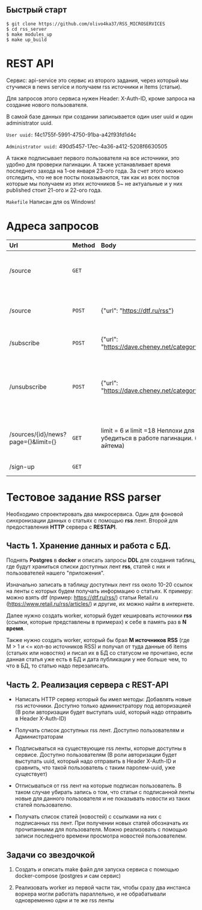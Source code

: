 ## Быстрый старт

    $ git clone https://github.com/olivo4ka37/RSS_MICROSERVICES
    $ cd rss_server
    $ make modules_up
    $ make up_build

# REST API
Сервис: api-service это сервис из второго задания, через который мы стучимся в news service и получаем rss источники и items (статьи). 

Для запросов этого сервиса нужен Header: X-Auth-ID, кроме запроса на создание нового пользователя.

В самой базе данных при создании записывается один user uuid и один administrator uuid.

`User uuid:` f4c1755f-5991-4750-91ba-a42f93fd1d4c

`Administrator uuid:` 490d5457-17ec-4a36-a412-5208f6630505

А также подписывает первого пользователя на все источники, это удобно для проверки пагинации. А также устанавливает время последнего захода на 1-ое января 23-ого года. За счет этого можно отследить, что не все посты показываются, так как из всех постов которые мы получаем из этих источников 5~ не актуальные и у них published стоит 21-ого и 22-ого года.

`Makefile` Написан для os Windows!

# Адреса запросов

| Url                                 | Method | Body                                                                                               | Description                                                                              |
|:------------------------------------|:-------|:---------------------------------------------------------------------------------------------------|:-----------------------------------------------------------------------------------------|
| /source                             | `GET`  |                                                                                                    | **Получить** список доступных rss каналов   (Любой uuid)                                 |
| /source                             | `POST` | {"url": "https://dtf.ru/rss"}                                                                      | **Добавить источник** (доступно только с uuid администратора)                            |
| /subscribe                          | `POST` | {"url": "https://dave.cheney.net/category/golang/feed"}                                            | **Подписаться** на канал  (только user uuid)                                             |
| /unsubscribe                        | `POST` | {"url": "https://dave.cheney.net/category/golang/feed"}                                            | **Получить** список статей с каналов на каторые подписан пользователь (только user uuid) |
| /sources/{id}/news?page={}&limit={} | `GET`  | limit = 6 и limit =18 Неплохи для того, чтобы убедиться в работе пагинации. (Всего в бд 24 айтема) | **Список новостей пользователя** (только user uuid)                                      |
| /sign-up                            | `GET`  |                                                                                                    | **Создать нового пользователя**                                                          |


# Тестовое задание RSS parser

Необходимо спроектировать два микросервиса. Один для фоновой синхронизации данных о статьях с помощью **rss** лент. Второй для предоставления **HTTP** сервера с **RESTAPI**.

## Часть 1. Хранение данных и работа с БД.

Поднять **Postgres** в **docker** и описать запросы **DDL** для создания таблиц, где будут храниться списки доступных лент **rss**, статей с них и пользователей нашего "приложения".

Изначально записать в таблицу доступных лент rss около 10-20 ссылок на ленты с которых будем получать информацию о статьях.
К примеру: можно взять dtf (пример: https://dtf.ru/rss/) статьи Retail.ru (https://www.retail.ru/rss/articles/) и другие, их можно найти в интернете.

Далее нужно создать worker, который будет кешировать источники **rss** (ссылки, которые представлены в примерах) к себе в память раз в **N время**.

Также нужно создать worker, который бы брал **M источников RSS** (где M > 1 и <= кол-во источников RSS) и получал от туда данные об items (статьях или новостях) и писал их в БД со статусом не прочитано, если данная статья уже есть в БД и дата публикации у нее больше чем, то что в БД, то статью надо перезаписать.

## Часть 2. Реализация сервера с REST-API

- Написать HTTP сервер который бы имел методы: Добавлять новые rss источники. Доступно только администратору под авторизацией (В роли авторизации будет выступать uuid, который надо отправить в Header X-Auth-ID)

- Получать список доступных rss лент. Доступно пользователям и Администраторам

- Подписываться на существующие rss ленты, которые доступны в сервисе. Доступно пользователям (В роли авторизации будет выступать uuid, который надо отправить в Header X-Auth-ID и сравнить, что такой пользователь с таким паролем-uuid, уже существует)

- Отписываться от rss лент на которые подписан пользователь. В таком случае убирать запись о том, что статьи с подписанной ленты новые для данного пользователя и не показывать новости из таких статей пользователю.

- Получать список статей (новостей) с ссылками на них с подписанных rss лент. При получении новых статей обозначать их прочитанными для пользователя. Можно реализовать с помощью записи последнего времени просмотра новостей пользователем.

## Задачи со звездочкой

1. Создать и описать make файл для запуска сервиса с помощью docker-compose (postgres и сам сервис)

2.  Реализовать worker из первой части так, чтобы сразу два инстанса воркера могли работать параллельно, и не обрабатывали одновременно одни и те же rss ленты

